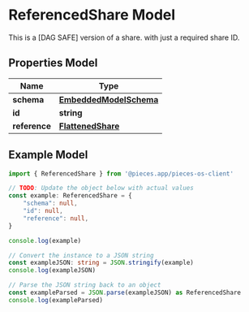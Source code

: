 
# ReferencedShare Model

This is a [DAG SAFE] version of a share. with just a required share ID.

## Properties Model

Name | Type
------------ | -------------
**schema** | [**EmbeddedModelSchema**](EmbeddedModelSchema)
**id** | **string**
**reference** | [**FlattenedShare**](FlattenedShare)

## Example Model

```typescript
import { ReferencedShare } from '@pieces.app/pieces-os-client'

// TODO: Update the object below with actual values
const example: ReferencedShare = {
    "schema": null,
    "id": null,
    "reference": null,
}

console.log(example)

// Convert the instance to a JSON string
const exampleJSON: string = JSON.stringify(example)
console.log(exampleJSON)

// Parse the JSON string back to an object
const exampleParsed = JSON.parse(exampleJSON) as ReferencedShare
console.log(exampleParsed)
```


